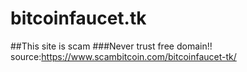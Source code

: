 # bitcoinfaucet.tk
##This site is scam
###Never trust free domain!!
source:https://www.scambitcoin.com/bitcoinfaucet-tk/

